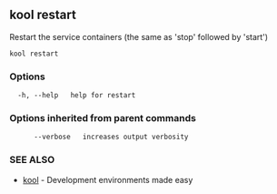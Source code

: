 ## kool restart

Restart the service containers (the same as 'stop' followed by 'start')

```
kool restart
```

### Options

```
  -h, --help   help for restart
```

### Options inherited from parent commands

```
      --verbose   increases output verbosity
```

### SEE ALSO

* [kool](kool)	 - Development environments made easy

